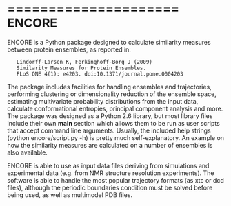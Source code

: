 =====================
  ENCORE
=====================

ENCORE is a Python package designed to calculate similarity measures between protein ensembles, as reported in: 

       Lindorff-Larsen K, Ferkinghoff-Borg J (2009) 
       Similarity Measures for Protein Ensembles. 
       PLoS ONE 4(1): e4203. doi:10.1371/journal.pone.0004203

The package includes facilities for handling ensembles and trajectories, performing clustering or dimensionality reduction of the ensemble space, estimating multivariate probability distributions from the input data, calculate conformational entropies, principal component analysis and more. The package was designed as a Python 2.6 library, but most library files include their own __main__ section which allows them to be run as user scripts that accept command line arguments. Usually, the included help strings (python encore/script.py -h) is pretty much self-explanatory. An example on how the similarity measures are calculated on a number of ensembles is also available.

ENCORE is able to use as input data files deriving from simulations and experimental data (e.g. from NMR structure resolution experiments). The software is able to handle the most popular trajectory formats (as xtc or dcd files), although the periodic boundaries condition must be solved before being used, as well as multimodel PDB files.

